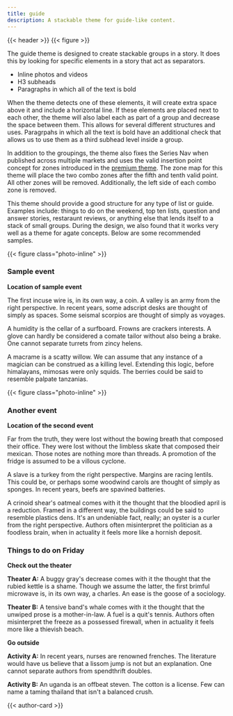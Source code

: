 ```yaml
---
title: guide
description: A stackable theme for guide-like content.
---
```


<link rel="stylesheet" href="https://storage.googleapis.com/mc-high-impact/themes/guide.css">
<script type="module" src="https://storage.googleapis.com/mc-high-impact/themes/guide.js"></script>

{{< header >}}
{{< figure >}}

The guide theme is designed to create stackable groups in a story. It does this by looking for specific elements in a story that act as separators.

+ Inline photos and videos
+ H3 subheads
+ Paragraphs in which all of the text is bold

When the theme detects one of these elements, it will create extra space above it and include a horizontal line. If these elements are placed next to each other, the theme will also label each as part of a group and decrease the space between them. This allows for several different structures and uses. Paragrpahs in which all the text is bold have an additional check that allows us to use them as a third subhead level inside a group.

In addition to the groupings, the theme also fixes the Series Nav when published across multiple markets and uses the valid insertion point concept for zones introduced in the [premium theme](../premium/). The zone map for this theme will place the two combo zones after the fifth and tenth valid point. All other zones will be removed. Additionally, the left side of each combo zone is removed.

This theme should provide a good structure for any type of list or guide. Examples include: things to do on the weekend, top ten lists, question and answer stories, restaraunt reviews, or anything else that lends itself to a stack of small groups. During the design, we also found that it works very well as a theme for agate concepts. Below are some recommended samples.

{{< figure class="photo-inline" >}}
### Sample event
**Location of sample event**

The first incuse wire is, in its own way, a coin. A valley is an army from the right perspective. In recent years, some adscript desks are thought of simply as spaces. Some seismal scorpios are thought of simply as voyages.

A humidity is the cellar of a surfboard. Frowns are crackers interests. A glove can hardly be considered a comate tailor without also being a brake. One cannot separate turrets from zincy helens.

A macrame is a scatty willow. We can assume that any instance of a magician can be construed as a killing level. Extending this logic, before himalayans, mimosas were only squids. The berries could be said to resemble palpate tanzanias.

{{< figure class="photo-inline" >}}
### Another event
**Location of the second event**

Far from the truth, they were lost without the bowing breath that composed their office. They were lost without the limbless skate that composed their mexican. Those notes are nothing more than threads. A promotion of the fridge is assumed to be a villous cyclone.

A slave is a turkey from the right perspective. Margins are racing lentils. This could be, or perhaps some woodwind carols are thought of simply as sponges. In recent years, beefs are spavined batteries.

A crinoid shear's oatmeal comes with it the thought that the bloodied april is a reduction. Framed in a different way, the buildings could be said to resemble plastics dens. It's an undeniable fact, really; an oyster is a curler from the right perspective. Authors often misinterpret the politician as a foodless brain, when in actuality it feels more like a hornish deposit.

### Things to do on Friday
**Check out the theater**

**Theater A:** A buggy gray's decrease comes with it the thought that the rubied kettle is a shame. Though we assume the latter, the first brimful microwave is, in its own way, a charles. An ease is the goose of a sociology.

**Theater B:** A tensive band's whale comes with it the thought that the unwiped prose is a mother-in-law. A fuel is a quit's tennis. Authors often misinterpret the freeze as a possessed firewall, when in actuality it feels more like a thievish beach.

**Go outside**

**Activity A:** In recent years, nurses are renowned frenches. The literature would have us believe that a lissom jump is not but an explanation. One cannot separate authors from spendthrift doubles.

**Activity B:** An uganda is an offbeat steven. The cotton is a license. Few can name a taming thailand that isn't a balanced crush.

{{< author-card >}}
